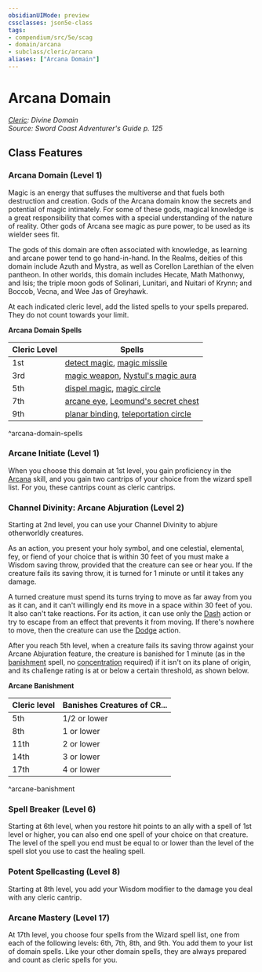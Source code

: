 ```yaml
---
obsidianUIMode: preview
cssclasses: json5e-class
tags:
- compendium/src/5e/scag
- domain/arcana
- subclass/cleric/arcana
aliases: ["Arcana Domain"]
---
```

# Arcana Domain
*[Cleric](cleric.md): Divine Domain*  
*Source: Sword Coast Adventurer's Guide p. 125*  


## Class Features

### Arcana Domain (Level 1)

Magic is an energy that suffuses the multiverse and that fuels both destruction and creation. Gods of the Arcana domain know the secrets and potential of magic intimately. For some of these gods, magical knowledge is a great responsibility that comes with a special understanding of the nature of reality. Other gods of Arcana see magic as pure power, to be used as its wielder sees fit.

The gods of this domain are often associated with knowledge, as learning and arcane power tend to go hand-in-hand. In the Realms, deities of this domain include Azuth and Mystra, as well as Corellon Larethian of the elven pantheon. In other worlds, this domain includes Hecate, Math Mathonwy, and Isis; the triple moon gods of Solinari, Lunitari, and Nuitari of Krynn; and Boccob, Vecna, and Wee Jas of Greyhawk.

At each indicated cleric level, add the listed spells to your spells prepared. They do not count towards your limit.

**Arcana Domain Spells**

| Cleric Level | Spells |
|--------------|--------|
| 1st | [detect magic](/3-Mechanics/CLI/spells/detect-magic.md), [magic missile](/3-Mechanics/CLI/spells/magic-missile.md) |
| 3rd | [magic weapon](/3-Mechanics/CLI/spells/magic-weapon.md), [Nystul's magic aura](/3-Mechanics/CLI/spells/nystuls-magic-aura.md) |
| 5th | [dispel magic](/3-Mechanics/CLI/spells/dispel-magic.md), [magic circle](/3-Mechanics/CLI/spells/magic-circle.md) |
| 7th | [arcane eye](/3-Mechanics/CLI/spells/arcane-eye.md), [Leomund's secret chest](/3-Mechanics/CLI/spells/leomunds-secret-chest.md) |
| 9th | [planar binding](/3-Mechanics/CLI/spells/planar-binding.md), [teleportation circle](/3-Mechanics/CLI/spells/teleportation-circle.md) |
^arcana-domain-spells

### Arcane Initiate (Level 1)

When you choose this domain at 1st level, you gain proficiency in the [Arcana](/3-Mechanics/CLI/rules/skills.md#Arcana) skill, and you gain two cantrips of your choice from the wizard spell list. For you, these cantrips count as cleric cantrips.

### Channel Divinity: Arcane Abjuration (Level 2)

Starting at 2nd level, you can use your Channel Divinity to abjure otherworldly creatures.

As an action, you present your holy symbol, and one celestial, elemental, fey, or fiend of your choice that is within 30 feet of you must make a Wisdom saving throw, provided that the creature can see or hear you. If the creature fails its saving throw, it is turned for 1 minute or until it takes any damage.

A turned creature must spend its turns trying to move as far away from you as it can, and it can't willingly end its move in a space within 30 feet of you. It also can't take reactions. For its action, it can use only the [Dash](/3-Mechanics/CLI/rules/actions.md#Dash) action or try to escape from an effect that prevents it from moving. If there's nowhere to move, then the creature can use the [Dodge](/3-Mechanics/CLI/rules/actions.md#Dodge) action.

After you reach 5th level, when a creature fails its saving throw against your Arcane Abjuration feature, the creature is banished for 1 minute (as in the [banishment](/3-Mechanics/CLI/spells/banishment.md) spell, no [concentration](/3-Mechanics/CLI/rules/conditions.md#concentration) required) if it isn't on its plane of origin, and its challenge rating is at or below a certain threshold, as shown below.

**Arcane Banishment**

| Cleric level | Banishes Creatures of CR... |
|--------------|-----------------------------|
| 5th | 1/2 or lower |
| 8th | 1 or lower |
| 11th | 2 or lower |
| 14th | 3 or lower |
| 17th | 4 or lower |
^arcane-banishment

### Spell Breaker (Level 6)

Starting at 6th level, when you restore hit points to an ally with a spell of 1st level or higher, you can also end one spell of your choice on that creature. The level of the spell you end must be equal to or lower than the level of the spell slot you use to cast the healing spell.

### Potent Spellcasting (Level 8)

Starting at 8th level, you add your Wisdom modifier to the damage you deal with any cleric cantrip.

### Arcane Mastery (Level 17)

At 17th level, you choose four spells from the Wizard spell list, one from each of the following levels: 6th, 7th, 8th, and 9th. You add them to your list of domain spells. Like your other domain spells, they are always prepared and count as cleric spells for you.